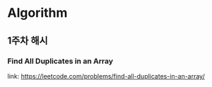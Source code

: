 # Algorithm


## 1주차 해시
### Find All Duplicates in an Array
link: https://leetcode.com/problems/find-all-duplicates-in-an-array/
